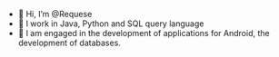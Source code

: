 - 👋 Hi, I’m @Requese
- 👀 I work in Java, Python and SQL query language
- 🌱 I am engaged in the development of applications for Android, the development of databases.

<!---
Requese/Requese is a ✨ special ✨ repository because its `README.md` (this file) appears on your GitHub profile.
You can click the Preview link to take a look at your changes.
--->

